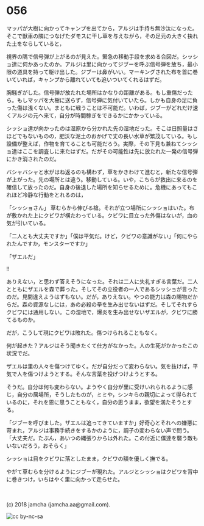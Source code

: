 # 056

マッパが大樹に向かってキャンプを出てから，アルジは手持ち無沙汰になった。そこで獣車の隣につなげたダモスに干し草を与えながら，その足元の大きく抉れた土をならしていると，  

視界の隅で信号弾が上がるのが見えた。緊急の移動手段を求める合図だ。シッショ達に何かあったのか。アルジは里に向かってジブーを呼ぶ信号弾を放ち，最小限の道具を持って駆け出した。ジブーは鼻がいい。マーキングされた布を首に巻いていれば，キャンプから離れていても追いついてくれるはずだ。  

胸騒ぎがした。信号弾が放たれた場所はかなりの距離がある。もし重傷だったら。もしマッパを大樹に送らず，信号弾に気付いていたら。しかも自身の足に負った傷は浅くない。まともに戦うことは不可能だ。いわば，ジブーがどれだけ速くアルジの元へ来て，自分が時間稼ぎをできるかにかかっている。  

シッショ達が向かったのは湿原から分かれた先の湿地だった。そこは日照量はさほどでもないものの，肥沃な泥土のおかげで丈の長い水草が繁茂している。もし設備が整えば，作物を育てることも可能だろう。実際，その下見も兼ねてシッショ達はここを調査しに来たはずだ。だがその可能性は先に放たれた一発の信号弾にかき消されたのだ。  

バシャバシャと水がはね返るのも構わず，草をかきわけて進むと，新たな信号弾が上がった。先の場所とは違う。移動している。いや，こちらが救出に来るのを確信して放ったのだ。自身の後退した場所を知らせるために。危機にあってもこれほど冷静な行動をとれるのは，  

「シッショさん」 草むらから伸びる槍。それが立つ場所にシッショはいた。布が敷かれた上にクビワが横たわっている。クビワに目立った外傷はないが，血の気が引いている。  

「二人とも大丈夫ですか」「僕は平気だ。けど，クビワの意識がない」「何にやられたんですか，モンスターですか」  

「ザエルだ」  

!!  

ありえない，と思わず答えそうになった。それは二人に失礼すぎる言葉だ。二人とともにザエルを森で葬った。そしてその立役者の一人であるシッショが言ったのだ。見間違えようはずもない。だが，ありえない。やつの能力は森の賜物だからだ。森の資源なしには，あの必殺の拳を生み出せないはずだ。そしてそれすらクビワには通用しない。この湿地で，爆炎を生み出せないザエルが，クビワに勝てるものか。  

だが，こうして現にクビワは敗れた。傷つけられることもなく。  

何が起きた？アルジはそう聞きたくて仕方がなかった。人の生死がかかったこの状況でだ。  

ザエルは里の人々を傷つけてゆく。だが自分だって変わらない。気を抜けば，平気で人を傷つけようとする。そんな言葉を投げつけようとする。  

そうだ。自分は何も変わらない。ようやく自分が里に受けいれられるように感じ，自分の居場所，そうしたものが，ミミや，シンキらの親切によって得られているのに，それを恩に思うこともなく，自分の思うまま，欲望を満たそうとする。  

「ジブーを呼びました。ザエルは追ってきていますか」好奇心とそれへの嫌悪に苛まれ，アルジは事務手続きをするかのように，調子の変わらない声で問う。「大丈夫だ。たぶん，あいつの縄張りからは外れた。この付近に僕達を襲う敵もいないだろう，おそらく」  

シッショは目をクビワに落としたまま，クビワの額を優しく撫でる。  

やがて草むらを分けるようにジブーが現れた。アルジとシッショはクビワを背中に巻きつけ，いちはやく里に向かって走らせた。  

<br>  
<br>  
(c) 2018 jamcha (jamcha.aa@gmail.com).  

![cc by-nc-sa](https://i.creativecommons.org/l/by-nc-sa/4.0/88x31.png)
